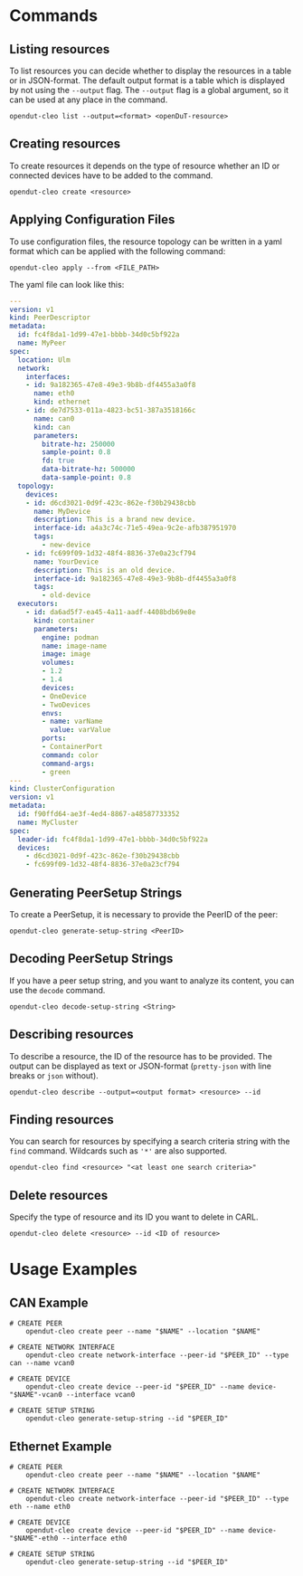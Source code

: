 # Commands

## Listing resources

To list resources you can decide whether to display the resources in a table or in JSON-format.
The default output format is a table which is displayed by not using the `--output` flag.
The `--output` flag is a global argument, so it can be used at any place in the command.

    opendut-cleo list --output=<format> <openDuT-resource>

## Creating resources

To create resources it depends on the type of resource whether an ID or connected devices have to be added to the command.

    opendut-cleo create <resource>

## Applying Configuration Files

To use configuration files, the resource topology can be written in a yaml format which can be applied with the following command:

    opendut-cleo apply --from <FILE_PATH>

The yaml file can look like this:

```yaml
---
version: v1
kind: PeerDescriptor
metadata:
  id: fc4f8da1-1d99-47e1-bbbb-34d0c5bf922a
  name: MyPeer
spec:
  location: Ulm
  network:
    interfaces:
    - id: 9a182365-47e8-49e3-9b8b-df4455a3a0f8
      name: eth0
      kind: ethernet
    - id: de7d7533-011a-4823-bc51-387a3518166c
      name: can0
      kind: can
      parameters:
        bitrate-hz: 250000
        sample-point: 0.8
        fd: true
        data-bitrate-hz: 500000
        data-sample-point: 0.8
  topology:
    devices:
    - id: d6cd3021-0d9f-423c-862e-f30b29438cbb
      name: MyDevice
      description: This is a brand new device.
      interface-id: a4a3c74c-71e5-49ea-9c2e-afb387951970
      tags:
        - new-device
    - id: fc699f09-1d32-48f4-8836-37e0a23cf794
      name: YourDevice
      description: This is an old device.
      interface-id: 9a182365-47e8-49e3-9b8b-df4455a3a0f8
      tags:
        - old-device
  executors:
    - id: da6ad5f7-ea45-4a11-aadf-4408bdb69e8e
      kind: container
      parameters:
        engine: podman
        name: image-name
        image: image
        volumes:
        - 1.2
        - 1.4
        devices:
        - OneDevice
        - TwoDevices
        envs:
        - name: varName
          value: varValue
        ports:
        - ContainerPort
        command: color
        command-args:
        - green
---
kind: ClusterConfiguration
version: v1
metadata:
  id: f90ffd64-ae3f-4ed4-8867-a48587733352
  name: MyCluster
spec:
  leader-id: fc4f8da1-1d99-47e1-bbbb-34d0c5bf922a
  devices:
    - d6cd3021-0d9f-423c-862e-f30b29438cbb
    - fc699f09-1d32-48f4-8836-37e0a23cf794

```

## Generating PeerSetup Strings

To create a PeerSetup, it is necessary to provide the PeerID of the peer:

    opendut-cleo generate-setup-string <PeerID>

## Decoding PeerSetup Strings

If you have a peer setup string, and you want to analyze its content, you can use the `decode` command.  

    opendut-cleo decode-setup-string <String>

## Describing resources

To describe a resource, the ID of the resource has to be provided. The output can be displayed as text or JSON-format (`pretty-json` with line breaks or `json` without).

    opendut-cleo describe --output=<output format> <resource> --id

## Finding resources

You can search for resources by specifying a search criteria string with the `find` command. Wildcards such as `'*'` are also supported.

    opendut-cleo find <resource> "<at least one search criteria>"

## Delete resources

Specify the type of resource and its ID you want to delete in CARL.

    opendut-cleo delete <resource> --id <ID of resource>

# Usage Examples
## CAN Example
    # CREATE PEER
        opendut-cleo create peer --name "$NAME" --location "$NAME"

	# CREATE NETWORK INTERFACE
	    opendut-cleo create network-interface --peer-id "$PEER_ID" --type can --name vcan0

	# CREATE DEVICE
	    opendut-cleo create device --peer-id "$PEER_ID" --name device-"$NAME"-vcan0 --interface vcan0 

	# CREATE SETUP STRING
	    opendut-cleo generate-setup-string --id "$PEER_ID"

## Ethernet Example
    # CREATE PEER
        opendut-cleo create peer --name "$NAME" --location "$NAME"

	# CREATE NETWORK INTERFACE
	    opendut-cleo create network-interface --peer-id "$PEER_ID" --type eth --name eth0

	# CREATE DEVICE
	    opendut-cleo create device --peer-id "$PEER_ID" --name device-"$NAME"-eth0 --interface eth0 

	# CREATE SETUP STRING
	    opendut-cleo generate-setup-string --id "$PEER_ID"
